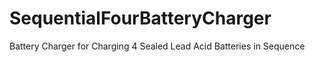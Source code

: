 # SequentialFourBatteryCharger
Battery Charger for Charging 4 Sealed Lead Acid Batteries in Sequence
